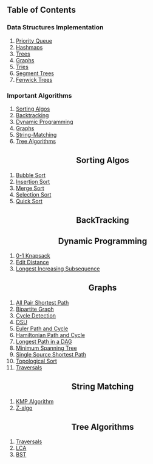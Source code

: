 ## Table of Contents

### Data Structures Implementation
1. [Priority Queue](./DS%20implementations/PRIORITY_QUEUES/)
2. [Hashmaps](./DS%20implementations/HASHMAPS/)
3. [Trees](./DS%20implementations/TREES)
4. [Graphs](./DS%20implementations/GRAPHS/)
5. [Tries](./DS%20implementations/TRIES/)
6. [Segment Trees](./DS%20implementations/FENWICK%20TREES/)
7. [Fenwick Trees](https://github.com/Manvityagi/Data-Structures-and-Algorithms/tree/master/DS%20implementations/FENWICK%20TREES)

### Important Algorithms

1. [Sorting Algos](#Sorting-Algos)
2. [Backtracking](#BackTracking)
3. [Dynamic Programming](#Dynamic-Programming)
4. [Graphs](#Graphs)
5. [String-Matching](#String-Matching)
6. [Tree Algorithms](#Tree-Algorithms)

<h2 align="center">Sorting Algos</h2>

1. [Bubble Sort](./Algorithms/Sorting/bubbleSort.cpp)
2. [Insertion Sort](./Algorithms/Sorting/insertionSort.cpp)
3. [Merge Sort](./Algorithms/Sorting/mergeSort.cpp)
4. [Selection Sort](./Algorithms/Sorting/selectionSort.cpp)
5. [Quick Sort](./Algorithms/Sorting/quickSort.cpp)

<h2 align="center">BackTracking</h2>

<h2 align="center">Dynamic Programming</h2>

1. [0-1 Knapsack](<https://github.com/Manvityagi/Data-Structures-and-Algorithms/blob/master/Algorithms/Dynamic%20Programming/0-1Knapsack(DP).cpp>)
2. [Edit Distance](<https://github.com/Manvityagi/Data-Structures-and-Algorithms/blob/master/Algorithms/Dynamic%20Programming/EditDistance(DP).cpp>)
3. [Longest Increasing Subsequence](<https://github.com/Manvityagi/Data-Structures-and-Algorithms/blob/master/Algorithms/Dynamic%20Programming/LongestIncSubsequence(DP).cpp>)

<h2 align="center">Graphs</h2> 

1. [All Pair Shortest Path ]()
2. [Bipartite Graph]()
3. [Cycle Detection ]()
4. [DSU]()
5. [Euler Path and Cycle]()
6. [Hamiltonian Path and Cycle]()
7. [Longest Path in a DAG]()
8. [Minimum Spanning Tree]()
9. [Single Source Shortest Path]()
10. [Topological Sort]()
11. [Traversals]()

<h2 align="center">String Matching</h2> 

1. [KMP Algorithm]()
2. [Z-algo]()

<h2 align="center">Tree Algorithms</h2>

1. [Traversals]()
2. [LCA]()
3. [BST]()



